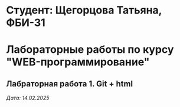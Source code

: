 # Студент: Щегорцова Татьяна, ФБИ-31

# Лабораторные работы по курсу "WEB-программирование"

## Лабраторная работа 1. Git + html

*Дата: 14.02.2025*